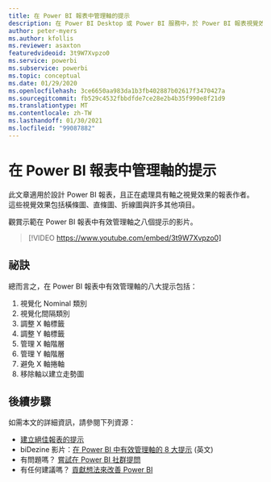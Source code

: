 ```yaml
---
title: 在 Power BI 報表中管理軸的提示
description: 在 Power BI Desktop 或 Power BI 服務中，於 Power BI 報表視覺效果中有效管理軸的八個提示。
author: peter-myers
ms.author: kfollis
ms.reviewer: asaxton
featuredvideoid: 3t9W7Xvpzo0
ms.service: powerbi
ms.subservice: powerbi
ms.topic: conceptual
ms.date: 01/29/2020
ms.openlocfilehash: 3ce6650aa983da1b3fb402887b02617f3470427a
ms.sourcegitcommit: fb529c4532fbbdfde7ce28e2b4b35f990e8f21d9
ms.translationtype: MT
ms.contentlocale: zh-TW
ms.lasthandoff: 01/30/2021
ms.locfileid: "99087882"
---
```

# <a name="tips-to-manage-axes-in-power-bi-reports"></a>在 Power BI 報表中管理軸的提示

此文章適用於設計 Power BI 報表，且正在處理具有軸之視覺效果的報表作者。 這些視覺效果包括橫條圖、直條圖、折線圖與許多其他項目。

觀賞示範在 Power BI 報表中有效管理軸之八個提示的影片。

> [!VIDEO https://www.youtube.com/embed/3t9W7Xvpzo0]

## <a name="tips"></a>祕訣

總而言之，在 Power BI 報表中有效管理軸的八大提示包括：

1. 視覺化 Nominal 類別
1. 視覺化間隔類別
1. 調整 X 軸標籤
1. 調整 Y 軸標籤
1. 管理 X 軸階層
1. 管理 Y 軸階層
1. 避免 X 軸捲軸
1. 移除軸以建立走勢圖

## <a name="next-steps"></a>後續步驟

如需本文的詳細資訊，請參閱下列資源：

- [建立絕佳報表的提示](../create-reports/desktop-tips-and-tricks-for-creating-reports.md)
- biDezine 影片：[在 Power BI 中有效管理軸的 8 大提示](https://www.youtube.com/watch?v=3t9W7Xvpzo0) \(英文\)
- 有問題嗎？ [嘗試在 Power BI 社群提問](https://community.powerbi.com/)
- 有任何建議嗎？ [貢獻想法來改善 Power BI](https://ideas.powerbi.com)

